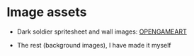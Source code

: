 # Image assets

- Dark soldier spritesheet and wall images: [OPENGAMEART](https://opengameart.org/)

- The rest (background images), I have made it myself